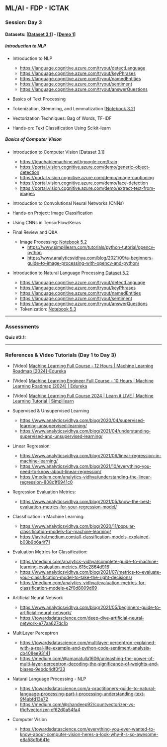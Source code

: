 

## **ML/AI - FDP - ICTAK**
### **Session: Day 3**
#### **Datasets:** [[Dataset 3.1](https://github.com/tech4alltraining/aiml/raw/refs/heads/main/datasets_cv_nlp.zip)] -  [[Demo 1](https://techcommunity.microsoft.com/blog/azure-ai-services-blog/explore-azure-ai-services-curated-list-of-prebuilt-models-and-demos/4230788)]
##### **Introduction to NLP**
- Introduction to NLP
  - https://language.cognitive.azure.com/tryout/detectLanguage
  - https://language.cognitive.azure.com/tryout/keyPhrases
  - https://language.cognitive.azure.com/tryout/namedEntities
  - https://language.cognitive.azure.com/tryout/sentiment
  - https://language.cognitive.azure.com/tryout/answerQuestions

- Basics of Text Processing
- Tokenization, Stemming, and Lemmatization [[Notebook 3.2]()]
- Vectorization Techniques: Bag of Words, TF-IDF
- Hands-on: Text Classification Using Scikit-learn

##### **Basics of Computer Vision**

- Introduction to Computer Vision [Dataset 3.1]
  - https://teachablemachine.withgoogle.com/train
  - https://portal.vision.cognitive.azure.com/demo/generic-object-detection
  - https://portal.vision.cognitive.azure.com/demo/image-captioning
  - https://portal.vision.cognitive.azure.com/demo/face-detection
  - https://portal.vision.cognitive.azure.com/demo/extract-text-from-images
- Introduction to Convolutional Neural Networks (CNNs)
- Hands-on Project: Image Classification
- Using CNNs in TensorFlow/Keras
- Final Review and Q&A

  - Image Processing: [Notebook 5.2](https://colab.research.google.com/drive/1XfsRBPlc4BTpd6Qr7FRel24C_Yu2tyIb?usp=sharing)
    - https://www.simplilearn.com/tutorials/python-tutorial/opencv-python
    - https://www.analyticsvidhya.com/blog/2021/09/a-beginners-guide-to-image-processing-with-opencv-and-python/
- Introduction to Natural Language Processing [Dataset 5.2](https://github.com/tech4alltraining/aiml/raw/refs/heads/main/datasets_cv_nlp.zip)
  - https://language.cognitive.azure.com/tryout/detectLanguage
  - https://language.cognitive.azure.com/tryout/keyPhrases
  - https://language.cognitive.azure.com/tryout/namedEntities
  - https://language.cognitive.azure.com/tryout/sentiment
  - https://language.cognitive.azure.com/tryout/answerQuestions
  - Tokenization: [Notebook 5.3](https://colab.research.google.com/drive/1tF8-ckjCixBOwSXlrmZYuQWjp4T3HhrR?usp=sharing)

---

### **Assessments**
**Quiz #3.1:**
___

### **References & Video Tutorials (Day 1 to Day 3)**
- (Video) [Machine Learning Full Course - 12 Hours | Machine Learning Roadmap [2024]-Edureka](https://www.youtube.com/watch?v=N5fSpaaxoZc)
- (Video) [Machine Learning Engineer Full Course - 10 Hours | Machine Learning Roadmap [2024] | Edureka](https://www.youtube.com/watch?v=kx7JCsRdMGQ)
- (Video) [Machine Learning Full Course 2024 | Learn it LIVE | Machine Learning Tutorial | Simplilearn](https://www.youtube.com/watch?v=fTmR-br9Mjw)
- Supervised & Unsupervised Learning
  - https://www.analyticsvidhya.com/blog/2020/04/supervised-learning-unsupervised-learning/
  - https://www.analyticsvidhya.com/blog/2021/04/understanding-supervised-and-unsupervised-learning/
- Linear Regression:
  - https://www.analyticsvidhya.com/blog/2021/06/linear-regression-in-machine-learning/
  - https://www.analyticsvidhya.com/blog/2021/10/everything-you-need-to-know-about-linear-regression/
  - https://medium.com/analytics-vidhya/understanding-the-linear-regression-808c1f6941c0
- Regression Evaluation Metrics:
  - https://www.analyticsvidhya.com/blog/2021/05/know-the-best-evaluation-metrics-for-your-regression-model/
- Classification in Machine Learning:
  - https://www.analyticsvidhya.com/blog/2020/11/popular-classification-models-for-machine-learning/
  - https://iaviral.medium.com/all-classification-models-explained-b03b9b6a4f71
- Evaluation Metrics for Classification:
  - https://medium.com/analytics-vidhya/complete-guide-to-machine-learning-evaluation-metrics-615c2864d916
  - https://www.analyticsvidhya.com/blog/2021/07/metrics-to-evaluate-your-classification-model-to-take-the-right-decisions/
  - https://medium.com/analytics-vidhya/evaluation-metrics-for-classification-models-e2f0d8009d69
- Artificial Neural Network
  - https://www.analyticsvidhya.com/blog/2021/05/beginners-guide-to-artificial-neural-network/
  - https://towardsdatascience.com/deep-dive-artificial-neural-network-e77aa627dc1b
- MultiLayer Perceptron
  - https://towardsdatascience.com/multilayer-perceptron-explained-with-a-real-life-example-and-python-code-sentiment-analysis-cb408ee93141
  - https://medium.com/@amanatulla1606/unleashing-the-power-of-multi-layer-perceptron-decoding-the-significance-of-weights-and-biases-9ebdc4df0f33

- Natural Language Processing - NLP
  - https://towardsdatascience.com/a-practitioners-guide-to-natural-language-processing-part-i-processing-understanding-text-9f4abfd13e72
  - https://medium.com/@shandeep92/countvectorizer-vs-tfidfvectorizer-cf62d0a54fa4
- Computer Vision
  - https://towardsdatascience.com/everything-you-ever-wanted-to-know-about-computer-vision-heres-a-look-why-it-s-so-awesome-e8a58dfb641e
